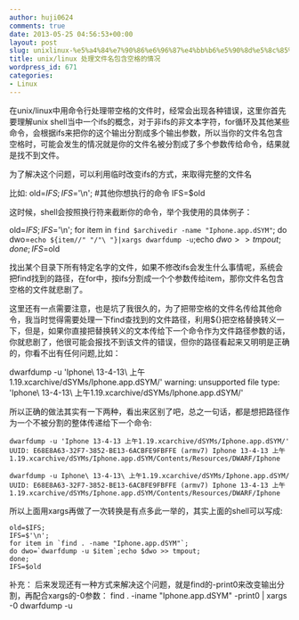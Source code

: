 ```yaml
---
author: huji0624
comments: true
date: 2013-05-25 04:56:53+00:00
layout: post
slug: unixlinux-%e5%a4%84%e7%90%86%e6%96%87%e4%bb%b6%e5%90%8d%e5%8c%85%e5%90%ab%e7%a9%ba%e6%a0%bc%e7%9a%84%e6%83%85%e5%86%b5
title: unix/linux 处理文件名包含空格的情况
wordpress_id: 671
categories:
- Linux
---
```


在unix/linux中用命令行处理带空格的文件时，经常会出现各种错误，这里你首先要理解unix shell当中一个ifs的概念，对于非ifs的非文本字符，for循环及其他某些命令，会根据ifs来把你的这个输出分割成多个输出参数，所以当你的文件名包含空格时，可能会发生的情况就是你的文件名被分割成了多个参数传给命令，结果就是找不到文件。

为了解决这个问题，可以利用临时改变ifs的方式，来取得完整的文件名

比如:
old=$IFS;
IFS=$'\n';
#其他你想执行的命令
IFS=$old

这时候，shell会按照换行符来截断你的命令，举个我使用的具体例子：

old=$IFS;
IFS=$'\n';
for item in `find $archivedir -name "Iphone.app.dSYM"`;
do dwo=`echo ${item//" "/"\ "}|xargs dwarfdump -u`;echo $dwo >> tmpout;
done;
IFS=$old

找出某个目录下所有特定名字的文件，如果不修改ifs会发生什么事情呢，系统会把find找到的路径，在for中，按ifs分割成一个个参数传给item，那你文件名包含空格的文件就悲剧了。

这里还有一点需要注意，也是坑了我很久的，为了把带空格的文件名传给其他命令，我当时觉得需要处理一下find查找到的文件路径，利用${}把空格替换转义一下，但是，如果你直接把替换转义的文本传给下一个命令作为文件路径参数的话，你就悲剧了，他很可能会报找不到该文件的错误，但你的路径看起来又明明是正确的，你看不出有任何问题,比如：

dwarfdump -u 'Iphone\ 13-4-13\ 上午1.19.xcarchive/dSYMs/Iphone.app.dSYM/'
warning: unsupported file type: 'Iphone\ 13-4-13\ 上午1.19.xcarchive/dSYMs/Iphone.app.dSYM/'

所以正确的做法其实有一下两种，看出来区别了吧，总之一句话，都是想把路径作为一个不被分割的整体传递给下一个命令:


    
    
    dwarfdump -u 'Iphone 13-4-13 上午1.19.xcarchive/dSYMs/Iphone.app.dSYM/'
    UUID: E68E8A63-32F7-3852-BE13-6ACBFE9FBFFE (armv7) Iphone 13-4-13 上午1.19.xcarchive/dSYMs/Iphone.app.dSYM/Contents/Resources/DWARF/Iphone
    
    dwarfdump -u Iphone\ 13-4-13\ 上午1.19.xcarchive/dSYMs/Iphone.app.dSYM/
    UUID: E68E8A63-32F7-3852-BE13-6ACBFE9FBFFE (armv7) Iphone 13-4-13 上午1.19.xcarchive/dSYMs/Iphone.app.dSYM/Contents/Resources/DWARF/Iphone
    




所以上面用xargs再做了一次转换是有点多此一举的，其实上面的shell可以写成:


    
    
    old=$IFS;
    IFS=$'\n';
    for item in `find . -name "Iphone.app.dSYM"`;
    do dwo=`dwarfdump -u $item`;echo $dwo >> tmpout;
    done;
    IFS=$old
    



补充：
后来发现还有一种方式来解决这个问题，就是find的-print0来改变输出分割，再配合xargs的-0参数：
find . -iname "Iphone.app.dSYM" -print0 | xargs -0 dwarfdump -u 
